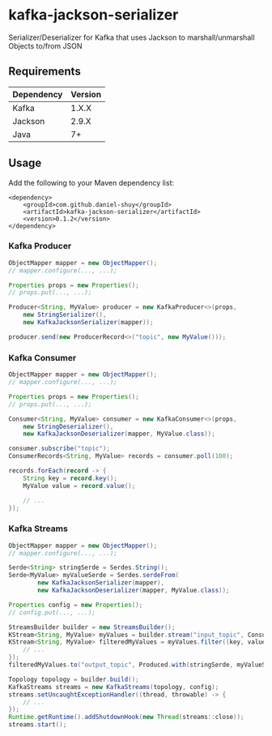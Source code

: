# kafka-jackson-serializer
Serializer/Deserializer for Kafka that uses Jackson to marshall/unmarshall Objects to/from JSON

## Requirements
| Dependency | Version |
| ------- | ------------------ |
| Kafka | 1.X.X |
| Jackson | 2.9.X |
| Java | 7+ |

## Usage
Add the following to your Maven dependency list:
```
<dependency>
    <groupId>com.github.daniel-shuy</groupId>
    <artifactId>kafka-jackson-serializer</artifactId>
    <version>0.1.2</version>
</dependency>
```

### Kafka Producer
```java
ObjectMapper mapper = new ObjectMapper();
// mapper.configure(..., ...);

Properties props = new Properties();
// props.put(..., ...);

Producer<String, MyValue> producer = new KafkaProducer<>(props,
    new StringSerializer(),
    new KafkaJacksonSerializer(mapper));

producer.send(new ProducerRecord<>("topic", new MyValue()));
```

### Kafka Consumer
```java
ObjectMapper mapper = new ObjectMapper();
// mapper.configure(..., ...);

Properties props = new Properties();
// props.put(..., ...);

Consumer<String, MyValue> consumer = new KafkaConsumer<>(props,
    new StringDeserializer(),
    new KafkaJacksonDeserializer(mapper, MyValue.class));

consumer.subscribe("topic");
ConsumerRecords<String, MyValue> records = consumer.poll(100);

records.forEach(record -> {
    String key = record.key();
    MyValue value = record.value();

    // ...
});
```

### Kafka Streams
```java
ObjectMapper mapper = new ObjectMapper();
// mapper.configure(..., ...);

Serde<String> stringSerde = Serdes.String();
Serde<MyValue> myValueSerde = Serdes.serdeFrom(
        new KafkaJacksonSerializer(mapper), 
        new KafkaJacksonDeserializer(mapper, MyValue.class));

Properties config = new Properties();
// config.put(..., ...);

StreamsBuilder builder = new StreamsBuilder();
KStream<String, MyValue> myValues = builder.stream("input_topic", Consumed.with(stringSerde, myValueSerde));
KStream<String, MyValue> filteredMyValues = myValues.filter((key, value) -> {
    // ...
});
filteredMyValues.to("output_topic", Produced.with(stringSerde, myValueSerde));

Topology topology = builder.build();
KafkaStreams streams = new KafkaStreams(topology, config);
streams.setUncaughtExceptionHandler((thread, throwable) -> {
    // ...
});
Runtime.getRuntime().addShutdownHook(new Thread(streams::close));
streams.start();
```
